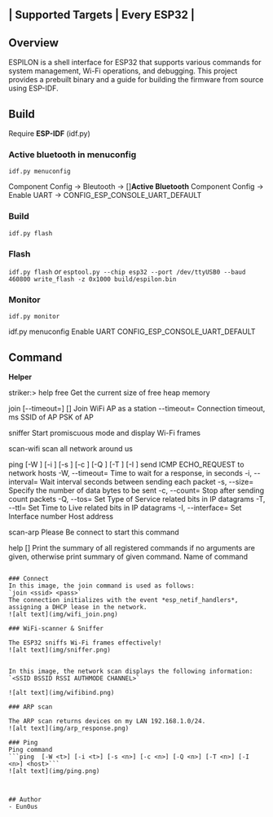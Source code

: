 | Supported Targets | Every ESP32 |
-----------------------------------

## Overview

ESPILON is a shell interface for ESP32 that supports various commands for system management, Wi-Fi operations, and debugging. 
This project provides a prebuilt binary and a guide for building the firmware from source using ESP-IDF.



## Build

Require **ESP-IDF** (idf.py)

### Active bluetooth in menuconfig 

`idf.py menuconfig`

Component Config -> Bleutooth -> []**Active Bluetooth**
Component Config -> Enable UART -> CONFIG_ESP_CONSOLE_UART_DEFAULT

### Build
`idf.py flash`

### Flash
`idf.py flash`
*or*
`esptool.py --chip esp32 --port /dev/ttyUSB0 --baud 460800 write_flash -z 0x1000 build/espilon.bin`
### Monitor
`idf.py monitor`

idf.py menuconfig
Enable UART
CONFIG_ESP_CONSOLE_UART_DEFAULT

## Command
**Helper**

striker:> help
free 
  Get the current size of free heap memory

join  [--timeout=<t>] <ssid> [<pass>]
  Join WiFi AP as a station
  --timeout=<t>  Connection timeout, ms
        <ssid>  SSID of AP
        <pass>  PSK of AP

sniffer 
  Start promiscuous mode and display Wi-Fi frames

scan-wifi 
  scan all network around us

ping  [-W <t>] [-i <t>] [-s <n>] [-c <n>] [-Q <n>] [-T <n>] [-I <n>] <host>
  send ICMP ECHO_REQUEST to network hosts
  -W, --timeout=<t>  Time to wait for a response, in seconds
  -i, --interval=<t>  Wait interval seconds between sending each packet
  -s, --size=<n>  Specify the number of data bytes to be sent
  -c, --count=<n>  Stop after sending count packets
  -Q, --tos=<n>  Set Type of Service related bits in IP datagrams
  -T, --ttl=<n>  Set Time to Live related bits in IP datagrams
  -I, --interface=<n>  Set Interface number
        <host>  Host address

scan-arp 
  Please Be connect to start this command

help  [<string>]
  Print the summary of all registered commands if no arguments are given,
  otherwise print summary of given command.
      <string>  Name of command
```

### Connect 
In this image, the join command is used as follows:
`join <ssid> <pass>`
The connection initializes with the event *esp_netif_handlers*, assigning a DHCP lease in the network.
![alt text](img/wifi_join.png)

### WiFi-scanner & Sniffer 

The ESP32 sniffs Wi-Fi frames effectively!
![alt text](img/sniffer.png)


In this image, the network scan displays the following information:
`<SSID BSSID RSSI AUTHMODE CHANNEL>` 

![alt text](img/wifibind.png)

### ARP scan

The ARP scan returns devices on my LAN 192.168.1.0/24.
![alt text](img/arp_response.png)

### Ping
Ping command
```ping  [-W <t>] [-i <t>] [-s <n>] [-c <n>] [-Q <n>] [-T <n>] [-I <n>] <host>```
![alt text](img/ping.png)



## Author
- Eun0us
